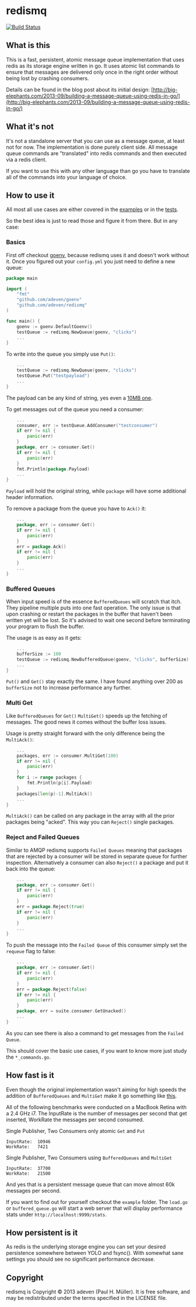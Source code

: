 # redismq

[![Build Status](https://secure.travis-ci.org/adeven/redismq.png)](http://travis-ci.org/adeven/redismq)

## What is this

This is a fast, persistent, atomic message queue implementation that uses redis as its storage engine written in go.
It uses atomic list commands to ensure that messages are delivered only once in the right order without being lost by crashing consumers.

Details can be found in the blog post about its initial design:
[http://big-elephants.com/2013-09/building-a-message-queue-using-redis-in-go/](http://big-elephants.com/2013-09/building-a-message-queue-using-redis-in-go/)

## What it's not

It's not a standalone server that you can use as a message queue, at least not for now. The implementation is done purely client side. All message queue commands are "translated" into redis commands and then executed via a redis client.

If you want to use this with any other language than go you have to translate all of the commands into your language of choice.

## How to use it

All most all use cases are either covered in the [examples](https://github.com/adeven/redismq/tree/master/example)
or in the [tests](https://github.com/adeven/redismq/tree/master/test).

So the best idea is just to read those and figure it from there. But in any case:

### Basics

First off checkout [goenv](https://github.com/adeven/goenv), because redismq uses it and doesn't work without it.
Once you figured out your `config.yml` you just need to define a new queue:
```go
package main

import (
	"fmt"
	"github.com/adeven/goenv"
	"github.com/adeven/redismq"
)

func main() {
	goenv := goenv.DefaultGoenv()
	testQueue := redismq.NewQueue(goenv, "clicks")
	...
}
```
To write into the queue you simply use `Put()`:
```go
	...
	testQueue := redismq.NewQueue(goenv, "clicks")
	testQueue.Put("testpayload")
	...
}
```
The payload can be any kind of string, yes even a [10MB one](https://github.com/adeven/redismq/blob/master/test/integration_test.go#L217).

To get messages out of the queue you need a consumer:
```go
	...
	consumer, err := testQueue.AddConsumer("testconsumer")
	if err != nil {
		panic(err)
	}
	package, err := consumer.Get()
	if err != nil {
		panic(err)
	}
	fmt.Println(package.Payload)
	...
}
```
`Payload` will hold the original string, while `package` will have some additional header information.

To remove a package from the queue you have to `Ack()` it:
```go
	...
	package, err := consumer.Get()
	if err != nil {
		panic(err)
	}
	err = package.Ack()
	if err != nil {
		panic(err)
	}
	...
}
```

### Buffered Queues

When input speed is of the essence `BufferedQueues` will scratch that itch.
They pipeline multiple puts into one fast operation. The only issue is that upon crashing or restart the packages in
the buffer that haven't been written yet will be lost. So it's advised to wait one second before terminating your program to flush the buffer.

The usage is as easy as it gets:
```go
	...
	bufferSize := 100
	testQueue := redismq.NewBufferedQueue(goenv, "clicks", bufferSize)
	...
}
```
`Put()` and `Get()` stay exactly the same.
I have found anything over 200 as `bufferSize` not to increase performance any further.

### Multi Get

Like `BufferedQueues` for `Get()` `MultiGet()` speeds up the fetching of messages. The good news it comes without the buffer loss issues.

Usage is pretty straight forward with the only difference being the `MultiAck()`:
```go
	...
	packages, err := consumer.MultiGet(100)
	if err != nil {
		panic(err)
	}
	for i := range packages {
		fmt.Println(p[i].Payload)
	}
	packages[len(p)-1].MultiAck()
	...
}
```
`MultiAck()` can be called on any package in the array with all the prior packages being "acked". This way you can `Reject()` single packages.

### Reject and Failed Queues

Similar to AMQP redismq supports `Failed Queues` meaning that packages that are rejected by a consumer will be stored in separate queue for further inspection. Alternatively a consumer can also `Reject()` a package and put it back into the queue:
```go
	...
	package, err := consumer.Get()
	if err != nil {
		panic(err)
	}
	err = package.Reject(true)
	if err != nil {
		panic(err)
	}
	...
}
```

To push the message into the `Failed Queue` of this consumer simply set the `requeue` flag to false:
```go
	...
	package, err := consumer.Get()
	if err != nil {
		panic(err)
	}
	err = package.Reject(false)
	if err != nil {
		panic(err)
	}
	package, err = suite.consumer.GetUnacked()
	...
}
```
As you can see there is also a command to get messages from the `Failed Queue`.

This should cover the basic use cases, if you want to know more just study the `*_commands.go`.

## How fast is it

Even though the original implementation wasn't aiming for high speeds the addition of `BufferedQueues` and `MultiGet`
make it go something like [this](http://www.youtube.com/watch?feature=player_detailpage&v=sGBMSLvggqA#t=58).

All of the following benchmarks were conducted on a MacBook Retina with a 2.4 GHz i7.
The InputRate is the number of messages per second that get inserted, WorkRate the messages per second consumed.

Single Publisher, Two Consumers only atomic `Get` and `Put`
```
InputRate:	10946
WorkRate:	7421
```

Single Publisher, Two Consumers using `BufferedQueues` and `MultiGet`
```
InputRate:	37700
WorkRate:	21500
```

And yes that is a persistent message queue that can move almost 60k messages per second.

If you want to find out for yourself checkout the `example` folder. The `load.go` or `buffered_queue.go`
will start a web server that will display performance stats under `http://localhost:9999/stats`.

## How persistent is it

As redis is the underlying storage engine you can set your desired persistence somewhere between YOLO and fsync().
With somewhat sane settings you should see no significant performance decrease.

## Copyright
redismq is Copyright © 2013 adeven (Paul H. Müller). It is free software, and may be redistributed under the terms
specified in the LICENSE file.
